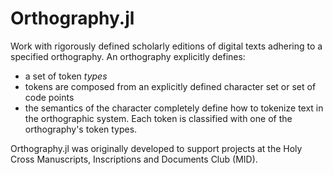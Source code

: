 # Orthography.jl

Work with rigorously defined scholarly editions of digital texts adhering to a specified orthography.  An orthography explicitly defines:

- a set of token *types*
- tokens are composed from an explicitly defined character set or set of code points
- the semantics of the character completely define how to tokenize text in the orthographic system. Each token is classified with one of the orthography's token types.

Orthography.jl was originally developed to support projects at the Holy Cross Manuscripts, Inscriptions and Documents Club (MID).